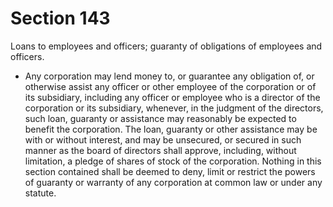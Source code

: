 # Section 143

Loans to employees and officers; guaranty of obligations of employees and officers.

- Any corporation may lend money to, or guarantee any obligation of, or otherwise assist any officer or other employee of the corporation or of its subsidiary, including any officer or employee who is a director of the corporation or its subsidiary, whenever, in the judgment of the directors, such loan, guaranty or assistance may reasonably be expected to benefit the corporation. The loan, guaranty or other assistance may be with or without interest, and may be unsecured, or secured in such manner as the board of directors shall approve, including, without limitation, a pledge of shares of stock of the corporation. Nothing in this section contained shall be deemed to deny, limit or restrict the powers of guaranty or warranty of any corporation at common law or under any statute.